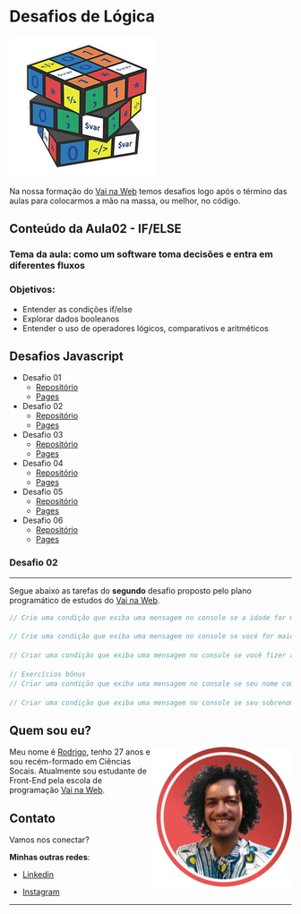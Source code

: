 # Desafios de Lógica

<img src="assets/img/logica de programação.png">

Na nossa formação do [Vai na Web](https://www.vainaweb.com.br/) temos desafios logo após o término das aulas para colocarmos a mão na massa, ou melhor, no código.

## Conteúdo da Aula02 - IF/ELSE
### Tema da aula: como um software toma decisões e entra em diferentes fluxos

### Objetivos: 
- Entender as condições if/else
- Explorar dados booleanos
- Entender o uso de operadores lógicos, comparativos e aritméticos

## Desafios Javascript
- Desafio 01
  - [Repositório](https://github.com/devrodrigosousa/desafio1-js)
  - [Pages](https://devrodrigosousa.github.io/desafio1-js/)
- Desafio 02
  - [Repositório](https://github.com/devrodrigosousa/desafio2-js)
  - [Pages](https://devrodrigosousa.github.io/desafio2-js/)
- Desafio 03
  - [Repositório](https://github.com/devrodrigosousa/desafio3-js)
  - [Pages](https://devrodrigosousa.github.io/desafio3-js/)
- Desafio 04
  - [Repositório](https://github.com/devrodrigosousa/desafio4-js)
  - [Pages](https://devrodrigosousa.github.io/desafio4-js/)
- Desafio 05
  - [Repositório](https://github.com/devrodrigosousa/desafio5-js)
  - [Pages](https://devrodrigosousa.github.io/desafio5-js/)
- Desafio 06
  - [Repositório](https://github.com/devrodrigosousa/desafio6-js)
  - [Pages](https://devrodrigosousa.github.io/desafio6-js/)

### Desafio 02
---
Segue abaixo as tarefas do **segundo** desafio proposto pelo plano programático de estudos do [Vai na Web](https://www.vainaweb.com.br/).

```js
// Crie uma condição que exiba uma mensagem no console se a idade for maior que 18;

// Crie uma condição que exiba uma mensagem no console se você for maior de idade E a condição humana seja true;

// Criar uma condição que exiba uma mensagem no console se você fizer aniversário em Janeiro OU Dezembro;

// Exercícios bônus
// Criar uma condição que exiba uma mensagem no console se seu nome começar com a letra R;

// Criar uma condição que exiba uma mensagem no console se seu sobrenome tenha mais de 6 letras OU seu nome começar com a letra E;
```
## Quem sou eu?
<img src="assets/img/perfil linkedin.png" align="right" width= "250">

Meu nome é [Rodrigo](https://www.linkedin.com/in/devrodrigosousa/), tenho 27 anos e sou recém-formado em Ciências Socais. Atualmente sou estudante de Front-End pela escola de programação [Vai na Web](https://www.vainaweb.com.br/).


## Contato

Vamos nos conectar? 

**Minhas outras redes**:

- [Linkedin](https://www.linkedin.com/in/devrodrigosousa/)

- [Instagram](https://www.instagram.com/devrodrigosousa/)

---